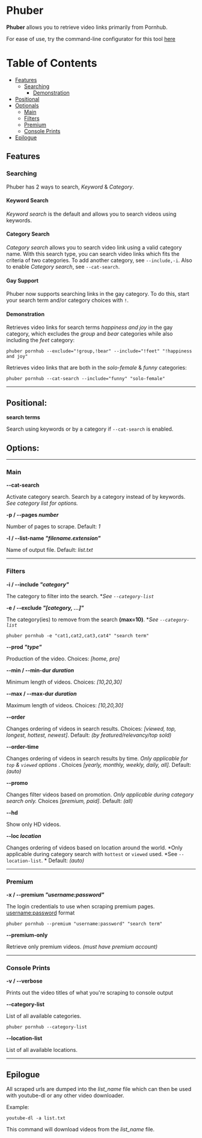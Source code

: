 # Phuber

**Phuber** allows you to retrieve video links primarily from Pornhub.

For ease of use, try the command-line configurator for this tool [here](https://zimtools.vercel.app/phuber)

# Table of Contents

- [Features](#features)
    - [Searching](#searching)
        - [Demonstration](#demonstration)
- [Positional](#positional)
- [Optionals](#options)
    - [Main](#main)
    - [Filters](#filters)
    - [Premium](#premium)
    - [Console Prints](#console-prints)
- [Epilogue](#epilogue)

## Features

### Searching

Phuber has 2 ways to search, *Keyword* & *Category*.

#### Keyword Search

*Keyword search* is the default and allows you to search videos using keywords.

#### Category Search

*Category search* allows you to search video link using a valid category name. With this search
type, you can search video links which fits the criteria of two categories. To add another
category, see `--include,-i`. Also to enable *Category search*, see `--cat-search`.

#### Gay Support

Phuber now supports searching links in the gay category. To do this, start your search term and/or
category choices with `!`.

#### Demonstration

Retrieves video links for search terms *happiness and joy* in the gay category, which
excludes the *group* and *bear* categories while also including the *feet* category:

```commandline
phuber pornhub --exclude="!group,!bear" --include="!feet" "!happiness and joy" 
```

Retrieves video links that are both in the *solo-female* & *funny* categories:

```commandline
phuber pornhub --cat-search --include="funny" "solo-female" 
```

---

## Positional:

**search terms**

Search using keywords or by a category if `--cat-search` is enabled.

## Options:

---

### Main
**--cat-search**

Activate category search. Search by a category instead of by keywords. *See category list for 
options.*

**-p / --pages *number***

Number of pages to scrape. Default: *1*

**-l / --list-name *"filename.extension"***

Name of output file. Default: *list.txt*



---

### Filters

**-i / --include *"category"***

The category to filter into the search. *_See `--category-list`_

**-e / --exclude *"[category, ...]"***

The category(ies) to remove from the search **(max=10)**. *_See `--category-list`_

``` 
phuber pornhub -e "cat1,cat2,cat3,cat4" "search term"
```

**--prod *"type"***

Production of the video. Choices: *[home, pro]*

**--min / --min-dur *duration***

Minimum length of videos. Choices: *[10,20,30]*

**--max / --max-dur *duration***

Maximum length of videos. Choices: *[10,20,30]*

**--order**

Changes ordering of videos in search results. Choices: *[viewed, top, longest, hottest, newest]*. Default: *(by featured/relevancy/top sold)*

**--order-time**

Changes ordering of videos in search results by time. *Only applicable for `top` & `viewed` options*
. Choices *[yearly, monthly, weekly, daily, all]*. Default: *(auto)*

**--promo**

Changes filter videos based on promotion. *Only applicable during category search only.* Choices 
*[premium, paid]*. Default: *(all)*

**--hd**

Show only HD videos.

**--loc *location***

Changes ordering of videos based on location around the world. *Only applicable during 
category search with `hottest` or `viewed` used. *See `--location-list`. * Default: *(auto)* 

---

### Premium

**-x / --premium *"username:password"***

The login credentials to use when scraping premium pages.  <username:password> format

```commandline
phuber pornhub --premium "username:password" "search term"
```

**--premium-only**

Retrieve only premium videos. *(must have premium account)*

--- 

### Console Prints
**-v / --verbose**

Prints out the video titles of what you're scraping to console output

**--category-list**

List of all available categories.

```
phuber pornhub --category-list
```

**--location-list**

List of all available locations.

---

## Epilogue

All scraped urls are dumped into the *list_name* file which can then be used with youtube-dl or any
other video downloader.

Example:

    youtube-dl -a list.txt

This command will download videos from the *list_name* file.
